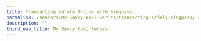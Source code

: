```yaml
---
title: Transacting Safely Online with Singpass
permalink: /seniors/My-Savvy-Kaki-Series/transacting-safely-singpass/
description: ""
third_nav_title: My Savvy Kaki Series
---
```

